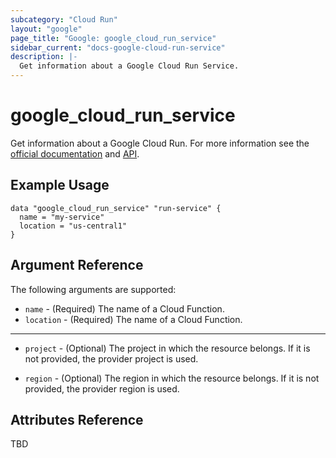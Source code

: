 ```yaml
---
subcategory: "Cloud Run"
layout: "google"
page_title: "Google: google_cloud_run_service"
sidebar_current: "docs-google-cloud-run-service"
description: |-
  Get information about a Google Cloud Run Service.
---
```


# google\_cloud\_run\_service

Get information about a Google Cloud Run. For more information see
the [official documentation](https://cloud.google.com/run/docs/)
and [API](https://cloud.google.com/run/docs/apis).

## Example Usage

```hcl
data "google_cloud_run_service" "run-service" {
  name = "my-service"
  location = "us-central1"
}
```

## Argument Reference

The following arguments are supported:

* `name` - (Required) The name of a Cloud Function.
* `location` - (Required) The name of a Cloud Function.

- - -

* `project` - (Optional) The project in which the resource belongs. If it
    is not provided, the provider project is used.

* `region` - (Optional) The region in which the resource belongs. If it
    is not provided, the provider region is used.

## Attributes Reference

TBD
